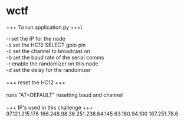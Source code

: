 # wctf

+++ To run application.py +++\

-i set the IP for the node\
-s set the HC12 SELECT gpio pin\
-c set the channel to broadcast on\
-b set the baud rate of the serial comms\
-r enable the randomizer on this node\
-d set the delay for the randomizer\
\
+++ reset the HC12 +++\
\
runs "AT+DEFAULT" resetting baud and channel\
\
+++ IP's used in this challenge +++\
97.121.215.176
166.248.98.36
251.236.64.145
63.180.94.100
167.251.78.6
